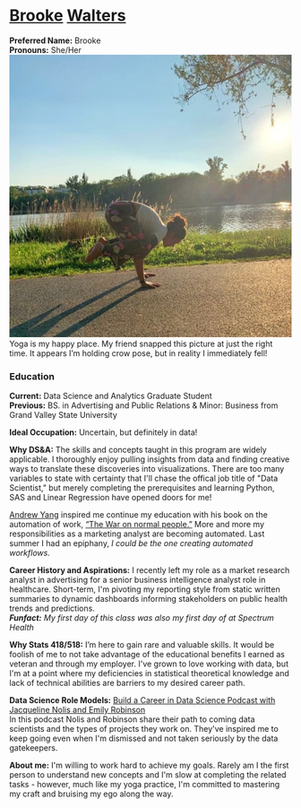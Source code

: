 # [Brooke](https://www.youtube.com/watch?v=JuN1LpFw5OI&ab_channel=NamesOrg) [Walters](https://www.youtube.com/watch?v=SUUbBa8u8EM&ab_channel=PronounceNames)

**Preferred Name:** Brooke \
**Pronouns:** She/Her \
![Crow Pose](https://github.com/BrookemWalters/preparation01/blob/main/Crow%20Pose.jpg?raw=true) \
Yoga is my happy place. My friend snapped this picture at just the right time. It appears I’m holding crow pose,  but in reality I immediately fell! 

### Education
**Current:** Data Science and Analytics Graduate Student \
**Previous:** BS. in Advertising and Public Relations & Minor: Business from Grand Valley State University

**Ideal Occupation:** Uncertain, but definitely in data! 

**Why DS&A:** The skills and concepts taught in this program are widely applicable. I thoroughly enjoy pulling insights from data and finding creative ways to translate these discoveries into visualizations. There are too many variables to state with certainty that I'll chase the offical job title of "Data Scientist," but merely completing the prerequisites and learning Python, SAS and Linear Regression have opened doors for me! 

[Andrew Yang](https://en.wikipedia.org/wiki/Andrew_Yang) inspired me continue my education with his book on the automation of work, [“The War on normal people.”](https://www.goodreads.com/book/show/36204293-the-war-on-normal-people?ac=1&from_search=true&qid=3CxGZZVjQQ&rank=1) More and more my responsibilities as a marketing analyst are becoming automated. Last summer I had an epiphany, *I could be the one creating automated workflows.*  

**Career History and Aspirations:**
 I recently left my role as a market research analyst in advertising for a senior business intelligence analyst role in healthcare. 
Short-term, I'm pivoting my reporting style from static written summaries to dynamic dashboards informing stakeholders on public health trends and predictions. \
***Funfact:** My first day of this class was also my first day of at Spectrum Health*

**Why Stats 418/518:**
I’m here to gain rare and valuable skills. It would be foolish of me to not take advantage of the educational benefits I earned as veteran and through my employer.
I've grown to love working with data, but I'm at a point where my deficiencies in statistical theoretical knowledge and lack of technical abilities are barriers to my desired career path.
 
**Data Science Role Models:** [Build a Career in Data Science Podcast with Jacqueline Nolis and Emily Robinson
](https://anchor.fm/datascicareer) \
In this podcast Nolis and Robinson share their path to coming  data scientists and the types of projects they work on. They've inspired me to keep going even when I'm dismissed and not taken seriously by the data gatekeepers. 

**About me:** I'm willing to work hard to achieve my goals. Rarely am I the first person to understand new concepts and I'm slow at completing the related tasks - however, much like my yoga practice, I'm committed to mastering my craft and bruising my ego along the way.
